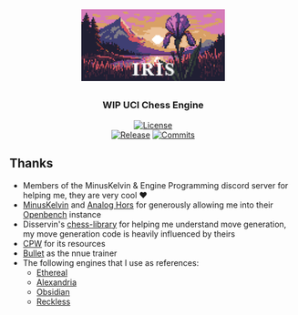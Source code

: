 <div align="center">

  <img src="logo.png" width=50% height=50%>
  <h2></h2>
  <h3>WIP UCI Chess Engine</h3>

  [![License][badge-license]][link-license]
  <br>
  [![Release][badge-release]][link-release]
  [![Commits][badge-commits]][link-commits]

</div>

## Thanks
- Members of the MinusKelvin & Engine Programming discord server for helping me, they are very cool ❤️
- [MinusKelvin](https://github.com/MinusKelvin) and [Analog Hors](https://github.com/analog-hors) for generously allowing me into their [Openbench](https://analoghors.pythonanywhere.com/) instance
- Disservin's [chess-library](https://github.com/Disservin/chess-library) for helping me understand move generation, my move generation code is heavily influenced by theirs
- [CPW](https://www.chessprogramming.org/Main_Page) for its resources
- [Bullet](https://github.com/jw1912/bullet) as the nnue trainer
- The following engines that I use as references:
  - [Ethereal](https://github.com/AndyGrant/Ethereal)
  - [Alexandria](https://github.com/PGG106/Alexandria)
  - [Obsidian](https://github.com/gab8192/Obsidian)
  - [Reckless](https://github.com/codedeliveryservice/Reckless)

[badge-license]: https://img.shields.io/github/license/citrus610/iris?style=for-the-badge&label=license&color=success
[badge-release]: https://img.shields.io/github/v/release/citrus610/iris?style=for-the-badge&label=official%20release
[badge-commits]: https://img.shields.io/github/commits-since/citrus610/iris/latest?style=for-the-badge

[link-license]: LICENSE
[link-release]: https://github.com/citrus610/iris/releases/latest
[link-commits]: https://github.com/citrus610/iris/commits/master
